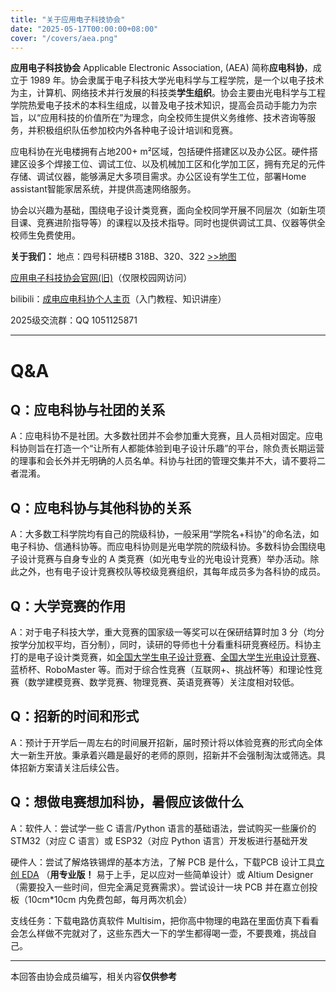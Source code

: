 ```yaml
---
title: "关于应用电子科技协会" 
date: "2025-05-17T00:00:00+08:00"
cover: "/covers/aea.png"
---
```

**应用电子科技协会** Applicable Electronic Association, (AEA) 简称**应电科协**，成立于 1989 年。协会隶属于电子科技大学光电科学与工程学院，是一个以电子技术为主，计算机、网络技术并行发展的科技类**学生组织**。协会主要由光电科学与工程学院热爱电子技术的本科生组成，以普及电子技术知识，提高会员动手能力为宗旨，以“应用科技的价值所在”为理念，向全校师生提供义务维修、技术咨询等服务，并积极组织队伍参加校内外各种电子设计培训和竞赛。

应电科协在光电楼拥有占地200+ m²区域，包括硬件搭建区以及办公区。硬件搭建区设多个焊接工位、调试工位、以及机械加工区和化学加工区，拥有充足的元件存储、调试仪器，能够满足大多项目需求。办公区设有学生工位，部署Home assistant智能家居系统，并提供高速网络服务。

协会以兴趣为基础，围绕电子设计类竞赛，面向全校同学开展不同层次（如新生项目课、竞赛进阶指导等）的课程以及技术指导。同时也提供调试工具、仪器等供全校师生免费使用。

**关于我们：**
地点：四号科研楼B 318B、320、322 [>>地图](https://j.map.baidu.com/4d/ruyi)

[应用电子科技协会官网(旧)](http://aea1989.tech/main/)（仅限校园网访问）

bilibili：[成电应电科协个人主页](https://space.bilibili.com/512380538)（入门教程、知识讲座）

2025级交流群：QQ 1051125871
___
# Q&A
## Q：应电科协与社团的关系
A：应电科协不是社团。大多数社团并不会参加重大竞赛，且人员相对固定。应电科协则旨在打造一个“让所有人都能体验到电子设计乐趣”的平台，除负责长期运营的理事和会长外并无明确的人员名单。科协与社团的管理交集并不大，请不要将二者混淆。
## Q：应电科协与其他科协的关系
A：大多数工科学院均有自己的院级科协，一般采用“学院名+科协”的命名法，如电子科协、信通科协等。而应电科协则是光电学院的院级科协。多数科协会围绕电子设计竞赛与自身专业的 A 类竞赛（如光电专业的光电设计竞赛）举办活动。除此之外，也有电子设计竞赛校队等校级竞赛组织，其每年成员多为各科协的成员。
## Q：大学竞赛的作用
A：对于电子科技大学，重大竞赛的国家级一等奖可以在保研结算时加 3 分（均分按学分加权平均，百分制），同时，读研的导师也十分看重科研竞赛经历。科协主打的是电子设计类竞赛，如[全国大学生电子设计竞赛](https://baike.baidu.com/item/%E5%85%A8%E5%9B%BD%E5%A4%A7%E5%AD%A6%E7%94%9F%E7%94%B5%E5%AD%90%E8%AE%BE%E8%AE%A1%E7%AB%9E%E8%B5%9B/9274813?fr=ge_ala)、[全国大学生光电设计竞赛](https://baike.baidu.com/item/%E5%85%A8%E5%9B%BD%E5%A4%A7%E5%AD%A6%E7%94%9F%E5%85%89%E7%94%B5%E8%AE%BE%E8%AE%A1%E7%AB%9E%E8%B5%9B?fromModule=lemma_search-box)、蓝桥杯、RoboMaster 等。而对于综合性竞赛（互联网+、挑战杯等）和理论性竞赛（数学建模竞赛、数学竞赛、物理竞赛、英语竞赛等）关注度相对较低。
## Q：招新的时间和形式
A：预计于开学后一周左右的时间展开招新，届时预计将以体验竞赛的形式向全体大一新生开放。秉承着兴趣是最好的老师的原则，招新并不会强制淘汰或筛选。具体招新方案请关注后续公告。
## Q：想做电赛想加科协，暑假应该做什么
A：软件人：尝试学一些 C 语言/Python 语言的基础语法，尝试购买一些廉价的 STM32（对应 C 语言）或 ESP32（对应 Python 语言）开发板进行基础开发

硬件人：尝试了解烙铁锡焊的基本方法，了解 PCB 是什么，下载PCB 设计工具[立创 EDA](https://lceda.cn/) （**用专业版！** 易于上手，足以应对一些简单设计）或 Altium Designer（需要投入一些时间，但完全满足竞赛需求）。尝试设计一块 PCB 并在嘉立创投板（10cm*10cm 内免费包邮，每月两次机会）

支线任务：下载电路仿真软件 Multisim，把你高中物理的电路在里面仿真下看看会怎么样做不完就对了，这些东西大一下的学生都得喝一壶，不要畏难，挑战自己。

---
本回答由协会成员编写，相关内容**仅供参考**